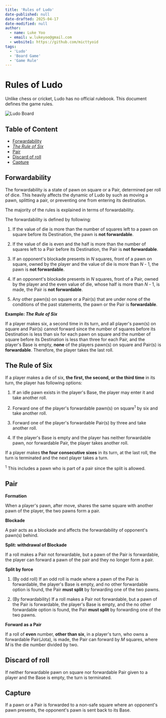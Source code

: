 ```yaml
---
title: 'Rules of Ludo'
date-published: null
date-drafted: 2025-04-17
date-modified: null
author:
  - name: Luke Yoo
  - email: w.lukeyoo@gmail.com
  - website1: https://github.com/micttyoid
tags:
  - 'Ludo'
  - 'Board Game'
  - 'Game Rule'
---
```


# Rules of Ludo

Unlike chess or cricket, Ludo has no official rulebook. This document defines 
the game rules.

![Ludo Board](https://codeberg.org/mictty/articles/raw/branch/main/static/images/2025/ludo-board.jpg)

## Table of Content

- [Forwardability](#forwardability)  
- [_The Rule of Six_](#the-rule-of-six)
- [Pair](#pair)
- [Discard of roll](#discard-of-roll)
- [Capture](#capture)

## Forwardability

The forwardability is a state of pawn on square or a Pair, determined per roll
of dice. This heavily affects the dynamic of Ludo by such as moving a pawn, 
splitting a pair, or preventing one from entering its destination.

The majority of the rules is explained in terms of forwardability.

The forwardability is defined by following:

1. If the value of die is more than the number of squares left to a pawn on
   square before its Destination, the pawn is **not forwardable**.

2. If the value of die is even and the half is more than the number of squares
   left to a Pair before its Destination, the Pair is **not forwardable**.

3. If an opponent's blockade presents in _N_ squares, front of a pawn
   on square, owned by the player and the value of die is more than 
   _N_ - 1, the pawn is **not forwardable**.

4. If an opponent's blockade presents in _N_ squares, front of a Pair, 
   owned by the player and the even value of die, whose half is more than 
   _N_ - 1, is made, the Pair is **not forwardable**.

5. Any other pawn(s) on square or a Pair(s) that are under none of the 
   conditions of the past statements, the pawn or the Pair is **forwardable**.

**Example: _The Rule of Six_**

If a player makes six, a second time in its turn, and all player's pawn(s) 
on square and Pair(s) cannot forward since the number of squares before 
its Destination is less than six for each pawn on square and the number
of square before its Destination is less than three for each Pair, and the 
player's Base is  empty, **none** of the players pawn(s) on square and
Pair(s) is **forwardable**. Therefore, the player takes the last roll.

## The Rule of Six

If a player makes a die of six, **the first, the second, or the third time** 
in its turn, the player has following options:

1. If an idle pawn exists in the player's Base, the player may enter it and
   take another roll.

2. Forward one of the player's forwardable pawn(s) on square<sup>1</sup> by
   six and take another roll.

3. Forward one of the player's forwardable Pair(s) by three and take 
   another roll.

4. If the player's Base is empty and the player has neither forwardable pawn,
   nor forwardable Pair, the player takes another roll.

If a player makes **the four consecutive sixes** in its turn, at the last
roll, the turn is terminated and the next player takes a turn.

<sup>1</sup> This includes a pawn who is part of a pair since the split is 
allowed.

## Pair

**Formation**

When a player's pawn, after move, shares the same square with another pawn of
the player, the two pawns form a pair.

**Blockade**

A pair acts as a blockade and affects the forwardability of opponent's pawn(s)
behind.

**Split: withdrawal of Blockade**

If a roll makes a Pair not forwardable, but a pawn of the Pair is forwardable,
the player can forward a pawn of the pair and they no longer form
a pair.

**Split by force**

1. (By odd roll) If an odd roll is made where a pawn of the Pair is forwardable,
    the player's Base is empty, and no other forwardable option is found,
    the Pair **must split** by forwarding one of the two pawns.

2. (By forwardability) If a roll makes a Pair not forwardable, but a pawn
    of the Pair is forwardable, the player's Base is empty, and the no other
    forwardable option is found, the Pair **must split** by forwarding one of 
    the two pawns.

**Forward as a Pair**

If a roll of **even** number, **other than six**, in a player's turn, who owns 
a forwardable Pair(Jota), is made, the Pair can forward by _M_ squares, where 
_M_ is the die number divided by two.

## Discard of roll

If neither forwardable pawn on square nor forwardable Pair given to a player 
and the Base is empty, the turn is terminated.

## Capture

If a pawn or a Pair is forwarded to a non-safe square where an opponent's
pawn presents, the opponent's pawn is sent back to its Base.
